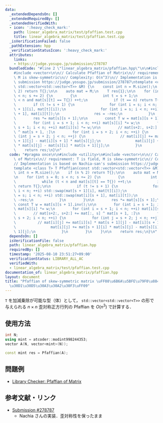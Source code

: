 ```yaml
---
data:
  _extendedDependsOn: []
  _extendedRequiredBy: []
  _extendedVerifiedWith:
  - icon: ':heavy_check_mark:'
    path: linear_algebra_matrix/test/pfaffian.test.cpp
    title: linear_algebra_matrix/test/pfaffian.test.cpp
  _isVerificationFailed: false
  _pathExtension: hpp
  _verificationStatusIcon: ':heavy_check_mark:'
  attributes:
    links:
    - https://judge.yosupo.jp/submission/278787
  bundledCode: "#line 2 \"linear_algebra_matrix/pfaffian.hpp\"\n\n#include <utility>\n\
    #include <vector>\n\n// Calculate Pfaffian of Matrix\n// requirement: T is field,\
    \ M is skew-symmetric\n// Complexity: O(n^3)\n// Implementation is based on Nachia-san's\
    \ submission https://judge.yosupo.jp/submission/278787\ntemplate <class T> T Pfaffian(const\
    \ std::vector<std::vector<T>> &M) {\n    const int n = M.size();\n    if (n %\
    \ 2) return T{};\n\n    auto mat = M;\n    T res{1};\n\n    for (int s = 0; s\
    \ < n; s += 2) {\n        {\n            int t = s + 1;\n            while (t\
    \ < n and mat[s][t] == T{}) ++t;\n            if (t == n) return T{};\n\n    \
    \        if (t != s + 1) {\n                for (int i = s; i < n; ++i) std::swap(mat[s\
    \ + 1][i], mat[t][i]);\n                for (int i = s; i < n; ++i) std::swap(mat[i][s\
    \ + 1], mat[i][t]);\n                res = -res;\n            }\n        }\n\n\
    \        res *= mat[s][s + 1];\n\n        const T w = mat[s][s + 1].inv();\n\n\
    \        for (int i = s + 1; i < n; ++i) mat[s][i] *= w;\n        for (int i =\
    \ s + 1; i < n; ++i) mat[i][s] *= w;\n\n        // mat[s+2:, s+2:] += mat[:, s]\
    \ ^ mat[s + 1, :]\n        for (int i = s + 2; i < n; ++i) {\n            for\
    \ (int j = s + 2; j < n; ++j) {\n                // mat[i][j] += mat[i][s] * mat[s\
    \ + 1][j] - mat[i][s + 1] * mat[s][j];\n                mat[i][j] += mat[s + 1][i]\
    \ * mat[s][j] - mat[s][i] * mat[s + 1][j];\n            }\n        }\n    }\n\n\
    \    return res;\n}\n"
  code: "#pragma once\n\n#include <utility>\n#include <vector>\n\n// Calculate Pfaffian\
    \ of Matrix\n// requirement: T is field, M is skew-symmetric\n// Complexity: O(n^3)\n\
    // Implementation is based on Nachia-san's submission https://judge.yosupo.jp/submission/278787\n\
    template <class T> T Pfaffian(const std::vector<std::vector<T>> &M) {\n    const\
    \ int n = M.size();\n    if (n % 2) return T{};\n\n    auto mat = M;\n    T res{1};\n\
    \n    for (int s = 0; s < n; s += 2) {\n        {\n            int t = s + 1;\n\
    \            while (t < n and mat[s][t] == T{}) ++t;\n            if (t == n)\
    \ return T{};\n\n            if (t != s + 1) {\n                for (int i = s;\
    \ i < n; ++i) std::swap(mat[s + 1][i], mat[t][i]);\n                for (int i\
    \ = s; i < n; ++i) std::swap(mat[i][s + 1], mat[i][t]);\n                res =\
    \ -res;\n            }\n        }\n\n        res *= mat[s][s + 1];\n\n       \
    \ const T w = mat[s][s + 1].inv();\n\n        for (int i = s + 1; i < n; ++i)\
    \ mat[s][i] *= w;\n        for (int i = s + 1; i < n; ++i) mat[i][s] *= w;\n\n\
    \        // mat[s+2:, s+2:] += mat[:, s] ^ mat[s + 1, :]\n        for (int i =\
    \ s + 2; i < n; ++i) {\n            for (int j = s + 2; j < n; ++j) {\n      \
    \          // mat[i][j] += mat[i][s] * mat[s + 1][j] - mat[i][s + 1] * mat[s][j];\n\
    \                mat[i][j] += mat[s + 1][i] * mat[s][j] - mat[s][i] * mat[s +\
    \ 1][j];\n            }\n        }\n    }\n\n    return res;\n}\n"
  dependsOn: []
  isVerificationFile: false
  path: linear_algebra_matrix/pfaffian.hpp
  requiredBy: []
  timestamp: '2025-08-10 23:51:27+09:00'
  verificationStatus: LIBRARY_ALL_AC
  verifiedWith:
  - linear_algebra_matrix/test/pfaffian.test.cpp
documentation_of: linear_algebra_matrix/pfaffian.hpp
layout: document
title: "Pfaffian of skew-symmetric matrix \uFF08\u6B6A\u5BFE\u79F0\u884C\u5217\u306E\
  \u30D1\u30D5\u30A3\u30A2\u30F3\uFF09"
---
```


`T` を加減乗除が可能な型（体）として， `std::vector<std::vector<T>>` の形で与えられる $n \times n$ 歪対称正方行列の Pfaffian を $O(n^3)$ で計算する．

## 使用方法

```cpp
int N;
using mint = atcoder::modint998244353;
vector A(N, vector<mint>(N));

const mint res = Pfaffian(A);
```

## 問題例

- [Library Checker: Pfaffian of Matrix](https://judge.yosupo.jp/problem/pfaffian_of_matrix)

## 参考文献・リンク

- [Submission #278787](https://judge.yosupo.jp/submission/278787)
  - Nachia さんの実装．歪対称性を保ったまま
